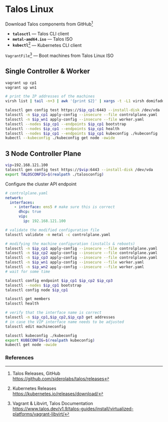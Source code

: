 # Talos Linux

Download Talos components from GitHub[^cxhRe]

- **`talosctl`** — Talos CLI client 
- **`metal-amd64.iso`** — Talos ISO
- **`kubectl`**[^Ks3tS] — Kubernetes CLI client

`VagrantFile`[^lVjQq] —  Boot machines from Talos Linux ISO


## Single Controller & Worker

```bash
vagrant up cp1
vagrant up wn1

# print the IP addresses of the machines
virsh list | tail -n+3 | awk '{print $2}' | xargs -t -L1 virsh domifaddr

talosctl gen config test https://$ip_cp1:6443 --install-disk /dev/vda
talosctl -n $ip_cp1 apply-config --insecure --file controlplane.yaml
talosctl -n $ip_wn1 apply-config --insecure --file worker.yaml 
talosctl --nodes $ip_cp1 --endpoints $ip_cp1 bootstrap
talosctl --nodes $ip_cp1 --endpoints $ip_cp1 health
talosctl --nodes $ip_cp1 --endpoints $ip_cp1 kubeconfig ./kubeconfig
kubectl --kubeconfig ./kubeconfig get node -owide
```

## 3 Node Controller Plane 

```bash
vip=192.168.121.100
talosctl gen config test https://$vip:6443 --install-disk /dev/vda
export TALOSCONFIG=$(realpath ./talosconfig)
```

Configure the cluster API endpoint

```yaml
# controlplane.yaml
network:
  interfaces:
    - interface: ens5 # make sure this is correct
      dhcp: true
      vip:
        ip: 192.168.121.100
```


```bash
# validate the modified configuration file
talosctl validate -m metal -c controlplane.yaml

# modifying the machine configuration (installs & reboots) 
talosctl -n $ip_cp1 apply-config --insecure --file controlplane.yaml
talosctl -n $ip_cp2 apply-config --insecure --file controlplane.yaml
talosctl -n $ip_cp3 apply-config --insecure --file controlplane.yaml
talosctl -n $ip_wn1 apply-config --insecure --file worker.yaml
talosctl -n $ip_wn2 apply-config --insecure --file worker.yaml
# wait for some time

talosctl config endpoint $ip_cp1 $ip_cp2 $ip_cp3
talosctl --nodes $ip_cp1 bootstrap
talosctl config node $ip_cp1

talosctl get members
talosctl health

# verify that the interface name is correct
talosctl -n $ip_cp1,$ip_cp2,$ip_cp3 get addresses
# in case the VIP interface name needs to be adjusted
talosctl edit machineconfig

talosctl kubeconfig ./kubeconfig
export KUBECONFIG=$(realpath kubeconfig)
kubectl get node -owide
```

### References

[^cxhRe]: Talos Releases, GitHub  
<https://github.com/siderolabs/talos/releases>

[^lVjQq]: Vagrant & Libvirt, Talos Documentation   
<https://www.talos.dev/v1.9/talos-guides/install/virtualized-platforms/vagrant-libvirt/>

[^Ks3tS]: Kubernetes Releases  
<https://kubernetes.io/releases/download/>
